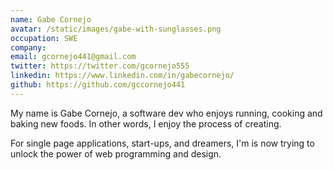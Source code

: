 ```yaml
---
name: Gabe Cornejo
avatar: /static/images/gabe-with-sunglasses.png
occupation: SWE
company: 
email: gcornejo441@gmail.com
twitter: https://twitter.com/gcornejo555
linkedin: https://www.linkedin.com/in/gabecornejo/
github: https://github.com/gccornejo441
---
```


My name is Gabe Cornejo, a software dev who enjoys running, cooking and baking new foods. In other words, I enjoy the process of creating.

For single page applications, start-ups, and dreamers, I'm is now trying to unlock the power of web programming and design.
